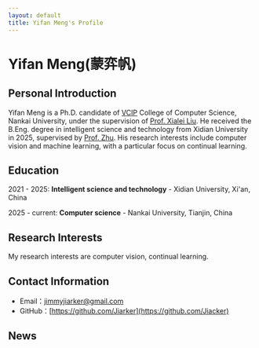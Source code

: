 ```yaml
---
layout: default
title: Yifan Meng's Profile
---
```


# Yifan Meng(蒙弈帆)



## Personal Introduction

Yifan Meng is a Ph.D. candidate of [VCIP](https://mmcheng.net) College of Computer Science, Nankai University, under the supervision of [Prof. Xialei Liu](https://mmcheng.net/xliu/). He received the B.Eng. degree in intelligent science and technology from Xidian University in 2025, supervised by [Prof. Zhu](https://faculty.xidian.edu.cn/ZHUHAO/zh_CN/index/411063/list/index.htm). His research interests include computer vision and machine  learning, with a particular focus on continual learning.



## Education

2021 - 2025: **Intelligent science and technology** - Xidian University, Xi'an, China

2025 - current: **Computer science** - Nankai University, Tianjin, China



## Research Interests

My research interests are computer vision, continual learning.



## Contact Information

- Email：[jimmyjiarker@gmail.com](mailto:jimmyjiarker@gmail.com)
- GitHub：[https://github.com/Jiarker](https://github.com/Jiacker)



## News